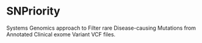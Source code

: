 # SNPriority
Systems Genomics approach to Filter rare Disease-causing
Mutations from Annotated Clinical exome Variant VCF files.
